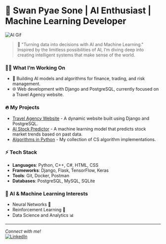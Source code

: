 # 👾 Swan Pyae Sone | AI Enthusiast | Machine Learning Developer



![AI Gif](https://media.giphy.com/media/3o7btNRTxQ6y9i5GWw/giphy.gif)




> 🚀 "Turning data into decisions with AI and Machine Learning."  
> Inspired by the limitless possibilities of AI, I’m diving deep into creating intelligent systems that make sense of the world.

### 👨‍💻 What I’m Working On
- 🔬 Building AI models and algorithms for finance, trading, and risk management.
- 🌐 Web development with Django and PostgreSQL, currently focused on a Travel Agency website.

### 🔥 My Projects
- [Travel Agency Website](https://github.com/swanpyaesone26/Travel-Agency-Website) - A dynamic website built using Django and PostgreSQL.
- [AI Stock Predictor](#) - A machine learning model that predicts stock market trends based on past data.
- [Algorithms in Python](https://github.com/swanpyaesone26/Algorithms-of-Box-and-Wisker-Plot) - My collection of CS algorithm implementations.

### ⚡ Tech Stack
- **Languages**: Python, C++, C#, HTML, CSS
- **Frameworks**: Django, Flask, TensorFlow, Keras
- **Tools**: Git, Docker, Postman
- **Databases**: PostgreSQL, MySQL, SQLite

### 🔮 AI & Machine Learning Interests
- Neural Networks 🧠
- Reinforcement Learning 🔄
- Data Science and Analytics 📊

---
_Connect with me!_  
[![LinkedIn](https://img.shields.io/badge/LinkedIn-blue?style=for-the-badge&logo=linkedin)](https://linkedin.com/in/swan-pyae-sone-4875429b)
